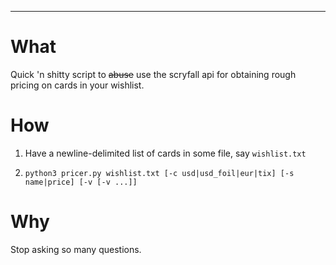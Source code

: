 ---

# What

Quick 'n shitty script to ~~abuse~~ use the scryfall api for obtaining rough pricing on cards in your wishlist.

# How

1. Have a newline-delimited list of cards in some file, say `wishlist.txt`
2.  ```
    python3 pricer.py wishlist.txt [-c usd|usd_foil|eur|tix] [-s name|price] [-v [-v ...]]
    ```

# Why

Stop asking so many questions.
